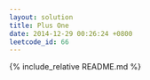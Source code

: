 ```yaml
---
layout: solution
title: Plus One
date: 2014-12-29 00:26:24 +0800
leetcode_id: 66
---
```

{% include_relative README.md %}
